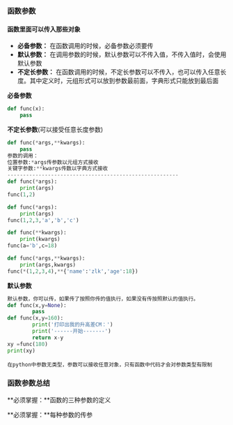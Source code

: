 ### 函数参数

#### 函数里面可以传入那些对象

* **必备参数：**
  在函数调用的时候，必备参数必须要传
* **默认参数：**
  在调用参数的时候，默认参数可以不传入值，不传入值时，会使用默认参数
* **不定长参数：**
  在函数调用的时候，不定长参数可以不传入，也可以传入任意长度。其中定义时，元组形式可以放到参数最前面，字典形式只能放到最后面

**必备参数**

```py
def func(x):
    pass
```

**不定长参数**\(可以接受任意长度参数\)

```py
def func(*args,**kwargs):
    pass
参数的调用：
位置参数:*args传参数以元组方式接收
关键字参数:**kwargs传数以字典方式接收
-------------------------------------------------------
def func(*args):
    print(args)
func(1,2)

def func(*args):
    print(args)    
func(1,2,3,'a','b','c')

def func(**kwargs):
    print(kwargs)
func(a='b',c=18)

def func(*args,**kwargs):
    print(args,kwargs)
func(*(1,2,3,4),**{'name':'zlk','age':18})
```

**默认参数**

```py
默认参数，你可以传，如果传了按照你传的值执行，如果没有传按照默认的值执行。
def func(x,y=None):
        pass
def func(x,y=160):
        print('打印出我的升高差CM：')
        print('------开始-------')
        return x-y
xy =func(180)
print(xy)
```

`在python中参数无类型，参数可以接收任意对象，只有函数中代码才会对参数类型有限制`

### 函数参数总结

**必须掌握：**函数的三种参数的定义

**必须掌握：**每种参数的传参


